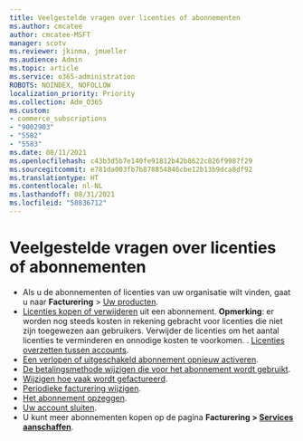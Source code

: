 ```yaml
---
title: Veelgestelde vragen over licenties of abonnementen
ms.author: cmcatee
author: cmcatee-MSFT
manager: scotv
ms.reviewer: jkinma, jmueller
ms.audience: Admin
ms.topic: article
ms.service: o365-administration
ROBOTS: NOINDEX, NOFOLLOW
localization_priority: Priority
ms.collection: Adm_O365
ms.custom:
- commerce_subscriptions
- "9002903"
- "5582"
- "5583"
ms.date: 08/11/2021
ms.openlocfilehash: c43b3d5b7e140fe91812b42b8622c826f9987f29
ms.sourcegitcommit: e781da003fb7b878854846cbe12b13b9dca8df92
ms.translationtype: HT
ms.contentlocale: nl-NL
ms.lasthandoff: 08/31/2021
ms.locfileid: "58836712"
---
```

# <a name="license-or-subscription-faq"></a>Veelgestelde vragen over licenties of abonnementen

- Als u de abonnementen of licenties van uw organisatie wilt vinden, gaat u naar **Facturering** > [Uw producten](https://go.microsoft.com/fwlink/p/?linkid=842054).
- [Licenties kopen of verwijderen](https://docs.microsoft.com/alchemyinsights/how-to-add-or-reduce-licenses) uit een abonnement.
    **Opmerking**: er worden nog steeds kosten in rekening gebracht voor licenties die niet zijn toegewezen aan gebruikers. Verwijder de licenties om het aantal licenties te verminderen en onnodige kosten te voorkomen.
. [Licenties overzetten tussen accounts](https://docs.microsoft.com/alchemyinsights/transfer-licenses-between-tenants).
- [Een verlopen of uitgeschakeld abonnement opnieuw activeren](https://go.microsoft.com/fwlink/p/?linkid=2117519).
- [De betalingsmethode wijzigen die voor het abonnement wordt gebruikt](https://go.microsoft.com/fwlink/p/?linkid=2117167).
- [Wijzigen hoe vaak wordt gefactureerd](https://go.microsoft.com/fwlink/p/?linkid=2119112).
- [Periodieke facturering wijzigen](https://go.microsoft.com/fwlink/p/?linkid=2119216).
- [Het abonnement opzeggen](https://go.microsoft.com/fwlink/p/?linkid=2119113).
- [Uw account sluiten](https://docs.microsoft.com/alchemyinsights/how-to-close-your-account).
- U kunt meer abonnementen kopen op de pagina **Facturering > [Services aanschaffen](https://go.microsoft.com/fwlink/p/?linkid=868433)**.